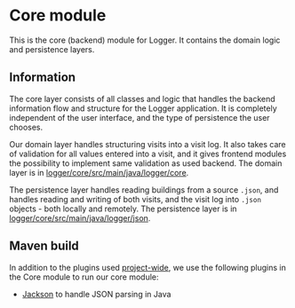 # Core module

This is the core (backend) module for Logger. It contains the domain logic and persistence layers.

## Information

The core layer consists of all classes and logic that handles the backend information flow and structure for the Logger application. It is completely independent of the user interface, and the type of persistence the user chooses.

Our domain layer handles structuring visits into a visit log. It also takes care of validation for all values entered into a visit, and it gives frontend modules the possibility to implement same validation as used backend. The domain layer is in [logger/core/src/main/java/logger/core](logger/core/src/main/java/logger/core).

The persistence layer handles reading buildings from a source `.json`, and handles reading and writing of both visits, and the visit log into `.json` objects - both locally and remotely. The persistence layer is in [logger/core/src/main/java/logger/json](logger/core/src/main/java/logger/json).

## Maven build

In addition to the plugins used [project-wide](../README.md#Structure_and_Maven_build), we use the following plugins in the Core module to run our core module:

- [Jackson](https://github.com/FasterXML/jackson) to handle JSON parsing in Java

